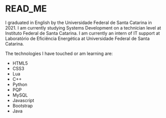 # READ_ME
I graduated in English by the Universidade Federal de Santa Catarina in 2021. I am currently studying Systems Development on a technician level at Instituto Federal de Santa Catarina. I am currently an intern of IT support at Laboratório de Eficiência Energética at Universidade Federal de Santa Catarina.

The technologies I have touched or am learning are:

- HTML5
- CSS3
- Lua
- C++
- Python
- PQP
- MySQL
- Javascript
- Bootstrap
- Java
